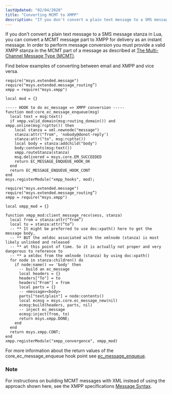 ```yaml
---
lastUpdated: "02/04/2020"
title: "Converting MCMT to XMPP"
description: "If you don't convert a plain text message to a SMS message stanza in Lua you can convert a MCMT message part to XMPP for delivery as an instant message In order to perform message conversion you must provide a valid XMPP stanza in the MCMT part of a message..."
---
```


If you don't convert a plain text message to a SMS message stanza in Lua, you can convert a MCMT message part to XMPP for delivery as an instant message. In order to perform message conversion you must provide a valid XMPP stanza in the MCMT part of a message as described at [The Multi-Channel Message Type (MCMT)](https://support.messagesystems.com/docs/web-mob-dev/mob.dev.guide.mcmt).

Find below examples of converting between email and XMPP and vice versa.

<a name="ec_message2xmpp"></a> 


```
require("msys.extended.message")
require("msys.extended.message_routing”)
xmpp = require("msys.xmpp")

local mod = {}

----- HOOK to do ec_message => XMPP conversion -----
function mod:core_ec_message_enqueue(msg)
  local text = msg:text()
  if xmpp.valid_domain(msg:routing_domain()) and xmpp.online(msg:rcptto()) then
    local stanza = xml.newnode("message")
    stanza:attr("from", 'nobody@donot-reply')
    stanza:attr("to", msg:rcptto())
    local body = stanza:addchild("body")
    body:contents(msg:text())
    xmpp.routeStanza(stanza)
    msg.delivered = msys.core.EM_SUCCEEDED
    return EC_MESSAGE_ENQUEUE_HOOK_OK
  end
  return EC_MESSAGE_ENQUEUE_HOOK_CONT
end
msys.registerModule("xmpp_hooks", mod);
```

<a name="xmpp2ec_message"></a> 


```
require("msys.extended.message")
require("msys.extended.message_routing”)
xmpp = require("msys.xmpp")

local xmpp_mod = {}

function xmpp_mod:client_message_recv(sess, stanza)
  local from = stanza:attr(“from”)
  local to = stanza:attr(“to”)
  -- ** It might be preferred to use doc:xpath() here to get the message body,
  -- ** BUT the xmldoc associated with the xmlnode (stanza) is most likely unlinked and released
  -- ** at this point of time. So it is actually not proper and very dangerous to reference to
  -- ** a xmldoc from the xmlnode (stanza) by using doc:xpath()
  for node in stanza:children() do
    if node:name() == 'body' then
      -- build an ec_message
      local headers = {}
      headers["To"] = to
      headers["From"] = from
      local parts = {}
      -- <message><body>
      parts["text/plain"] = node:contents()
      local ecmsg = msys.core.ec_message_new(nil)
      ecmsg:build(headers, parts, nil)
      -- inject ec_message
      ecmsg:inject(from, to)
      return msys.xmpp.DONE;
    end
  end
  return msys.xmpp.CONT;
end
xmpp.registerModule("xmpp_convergence", xmpp_mod)
```

For more information about the return values of the core_ec_message_enqueue hook point see [ec_message_enqueue](/momentum/3/3-api/hooks-core-ec-message-enqueue).

### Note

For instructions on building MCMT messages with XML instead of using the approach shown here, see the XMPP specifications [Message Syntax](http://xmpp.org/rfcs/rfc6121.html#message-syntax).